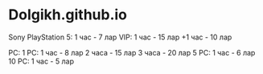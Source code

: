 # DoIgikh.github.io

Sony PlayStation 5:
  1 час - 7 лар
  VIP:
  1 час - 15 лар
  +1 час - 10 лар

PC:
  1 PC:
    1 час - 8 лар
    2 часа - 15 лар
    3 часа - 20 лар
  5 PC:
    1 час - 6 лар
  10 PC:
    1 час - 5 лар
